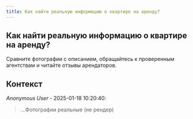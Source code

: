 ```yaml
---
title: Как найти реальную информацию о квартире на аренду?
---
```


## Как найти реальную информацию о квартире на аренду?

Сравните фотографии с описанием, обращайтесь к проверенным агентствам и читайте отзывы арендаторов.

## Контекст

_Anonymous User_ - 2025-01-18 10:20:40:

> ...Фотографии реальные (не рендер)
